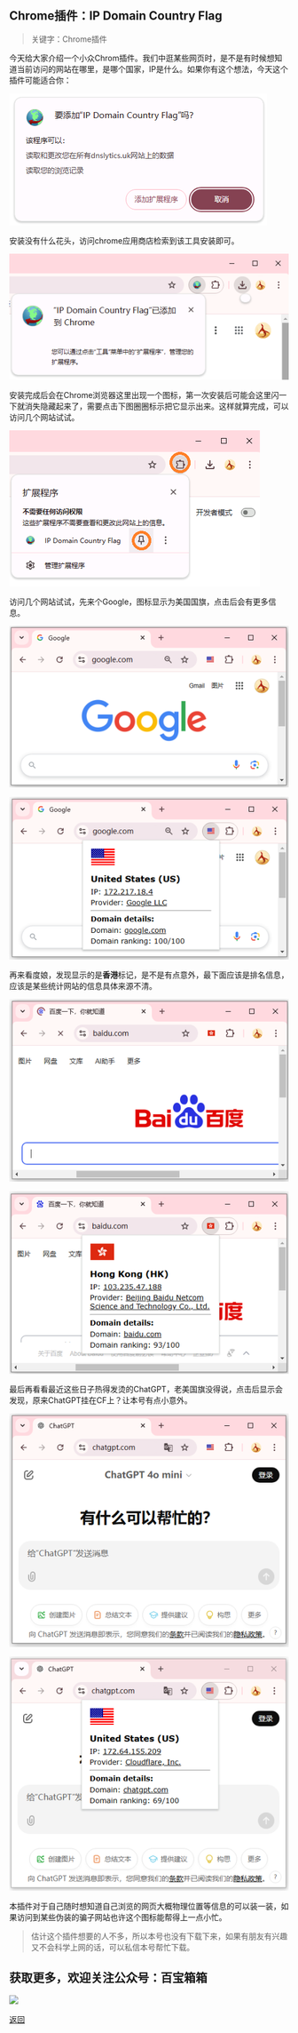 ## Chrome插件：IP Domain Country Flag

>关键字：Chrome插件

今天给大家介绍一个小众Chrom插件。我们中逛某些网页时，是不是有时候想知道当前访问的网站在哪里，是哪个国家，IP是什么。如果你有这个想法，今天这个插件可能适合你：

![image](../assets/img/010_IPDomainCountryFlag/2.png)

安装没有什么花头，访问chrome应用商店检索到该工具安装即可。

![image](../assets/img/010_IPDomainCountryFlag/3.png)

安装完成后会在Chrome浏览器这里出现一个图标，第一次安装后可能会这里闪一下就消失隐藏起来了，需要点击下图圈圈标示把它显示出来。这样就算完成，可以访问几个网站试试。

![image](../assets/img/010_IPDomainCountryFlag/4.png)

访问几个网站试试，先来个Google，图标显示为美国国旗，点击后会有更多信息。

![image](../assets/img/010_IPDomainCountryFlag/5.png)

![image](../assets/img/010_IPDomainCountryFlag/6.png)

再来看度娘，发现显示的是**香港**标记，是不是有点意外，最下面应该是排名信息，应该是某些统计网站的信息具体来源不清。

![image](../assets/img/010_IPDomainCountryFlag/7.png)

![image](../assets/img/010_IPDomainCountryFlag/8.png)


最后再看看最近这些日子热得发烫的ChatGPT，老美国旗没得说，点击后显示会发现，原来ChatGPT挂在CF上？让本号有点小意外。

![image](../assets/img/010_IPDomainCountryFlag/9.png)

![image](../assets/img/010_IPDomainCountryFlag/10.png)

本插件对于自己随时想知道自己浏览的网页大概物理位置等信息的可以装一装，如果访问到某些伪装的骗子网站也许这个图标能帮得上一点小忙。

>估计这个插件想要的人不多，所以本号也没有下载下来，如果有朋友有兴趣又不会科学上网的话，可以私信本号帮忙下载。


## 获取更多，欢迎关注公众号：百宝箱箱
<img src="../assets/GongZhongHao.png" style="max-width:100%; height:auto;">

[返回](..)